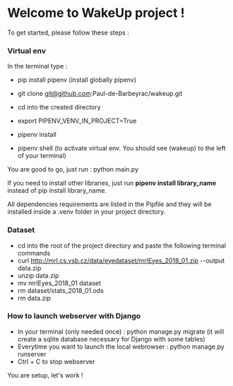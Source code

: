 # Welcome to WakeUp project !

To get started, please follow these steps :


### Virtual env

In the terminal type : 

- pip install pipenv (install globally pipenv)

- git clone git@github.com:Paul-de-Barbeyrac/wakeup.git

- cd into the created directory

- export PIPENV_VENV_IN_PROJECT=True

- pipenv install

- pipenv shell (to activate virtual env. You should see (wakeup) to the left of your terminal)

You are good to go, just run : python main.py

If you need to install other libraries, just run **pipenv install library_name** instead of pip install library_name.

All dependencies requirements are listed in the Pipfile and they will be installed inside a .venv folder in your project directory.


### Dataset

- cd into the root of the project directory and paste the following terminal commands
- curl http://mrl.cs.vsb.cz/data/eyedataset/mrlEyes_2018_01.zip --output data.zip
- unzip data.zip
- mv mrlEyes_2018_01 dataset
- rm dataset/stats_2018_01.ods
- rm data.zip

### How to launch webserver with Django

- In your terminal (only needed once) : python manage.py migrate (it will create a sqlite database necessary for Django with some tables)
- Everytime you want to launch the local webrowser : python manage.py runserver
- Ctrl + C to stop webserver


You are setup, let's work !




